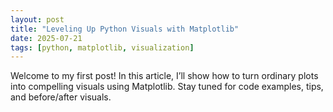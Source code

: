 ```yaml
---
layout: post
title: "Leveling Up Python Visuals with Matplotlib"
date: 2025-07-21
tags: [python, matplotlib, visualization]
---
```


Welcome to my first post! In this article, I’ll show how to turn ordinary plots into compelling visuals using Matplotlib.
Stay tuned for code examples, tips, and before/after visuals.
